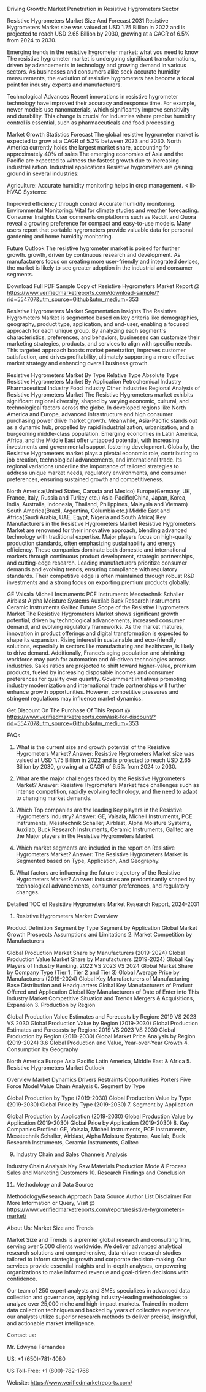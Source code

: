 Driving Growth: Market Penetration in Resistive Hygrometers Sector


Resistive Hygrometers Market Size And Forecast 2031
Resistive Hygrometers Market size was valued at USD 1.75 Billion in 2022 and is projected to reach USD 2.65 Billion by 2030, growing at a CAGR of 6.5% from 2024 to 2030.

Emerging trends in the resistive hygrometer market: what you need to know
The resistive hygrometer market is undergoing significant transformations, driven by advancements in technology and growing demand in various sectors. As businesses and consumers alike seek accurate humidity measurements, the evolution of resistive hygrometers has become a focal point for industry experts and manufacturers.

Technological Advances
Recent innovations in resistive hygrometer technology have improved their accuracy and response time. For example, newer models use nanomaterials, which significantly improve sensitivity and durability. This change is crucial for industries where precise humidity control is essential, such as pharmaceuticals and food processing.

Market Growth Statistics
Forecast The global resistive hygrometer market is expected to grow at a CAGR of 5.2% between 2023 and 2030.
North America currently holds the largest market share, accounting for approximately 40% of sales
The emerging economies of Asia and the Pacific are expected to witness the fastest growth due to increasing industrialization.
Industrial applications
Resistive hygrometers are gaining ground in several industries:

Agriculture: Accurate humidity monitoring helps in crop management.
< li>
HVAC Systems:

Improved efficiency through control Accurate humidity monitoring.
Environmental Monitoring: Vital for climate studies and weather forecasting.
Consumer Insights
User comments on platforms such as Reddit and Quora reveal a growing preference for compact and easy-to-use models. Many users report that portable hygrometers provide valuable data for personal gardening and home humidity monitoring.

Future Outlook
The resistive hygrometer market is poised for further growth. growth, driven by continuous research and development. As manufacturers focus on creating more user-friendly and integrated devices, the market is likely to see greater adoption in the industrial and consumer segments.

Download Full PDF Sample Copy of Resistive Hygrometers Market Report @ https://www.verifiedmarketreports.com/download-sample/?rid=554707&utm_source=Github&utm_medium=353

Resistive Hygrometers Market Segmentation Insights
The Resistive Hygrometers Market is segmented based on key criteria like demographics, geography, product type, application, and end-user, enabling a focused approach for each unique group. By analyzing each segment's characteristics, preferences, and behaviors, businesses can customize their marketing strategies, products, and services to align with specific needs. This targeted approach boosts market penetration, improves customer satisfaction, and drives profitability, ultimately supporting a more effective market strategy and enhancing overall business growth.

Resistive Hygrometers Market By Type
Relative Type
Absolute Type
Resistive Hygrometers Market By Application
Petrochemical Industry
Pharmaceutical Industry
Food Industry
Other Industries
Regional Analysis of Resistive Hygrometers Market
The Resistive Hygrometers market exhibits significant regional diversity, shaped by varying economic, cultural, and technological factors across the globe. In developed regions like North America and Europe, advanced infrastructure and high consumer purchasing power drive market growth. Meanwhile, Asia-Pacific stands out as a dynamic hub, propelled by rapid industrialization, urbanization, and a burgeoning middle-class population. Emerging economies in Latin America, Africa, and the Middle East offer untapped potential, with increasing investments and governmental support fostering development. Globally, the Resistive Hygrometers market plays a pivotal economic role, contributing to job creation, technological advancements, and international trade. Its regional variations underline the importance of tailored strategies to address unique market needs, regulatory environments, and consumer preferences, ensuring sustained growth and competitiveness.

North America(United States, Canada and Mexico)
Europe(Germany, UK, France, Italy, Russia and Turkey etc.)
Asia-Pacific(China, Japan, Korea, India, Australia, Indonesia, Thailand, Philippines, Malaysia and Vietnam)
South America(Brazil, Argentina, Columbia etc.)
Middle East and Africa(Saudi Arabia, UAE, Egypt, Nigeria and South Africa)
Key Manufacturers in the Resistive Hygrometers Market
Resistive Hygrometers Market are renowned for their innovative approach, blending advanced technology with traditional expertise. Major players focus on high-quality production standards, often emphasizing sustainability and energy efficiency. These companies dominate both domestic and international markets through continuous product development, strategic partnerships, and cutting-edge research. Leading manufacturers prioritize consumer demands and evolving trends, ensuring compliance with regulatory standards. Their competitive edge is often maintained through robust R&D investments and a strong focus on exporting premium products globally.

GE
Vaisala
Michell Instruments
PCE Instruments
Messtechnik Schaller
Airblast
Alpha Moisture Systems
Auxilab
Buck Research Instruments
Ceramic Instruments
Galltec
Future Scope of the Resistive Hygrometers Market
The Resistive Hygrometers Market shows significant growth potential, driven by technological advancements, increased consumer demand, and evolving regulatory frameworks. As the market matures, innovation in product offerings and digital transformation is expected to shape its expansion. Rising interest in sustainable and eco-friendly solutions, especially in sectors like manufacturing and healthcare, is likely to drive demand. Additionally, France’s aging population and shrinking workforce may push for automation and AI-driven technologies across industries. Sales ratios are projected to shift toward higher-value, premium products, fueled by increasing disposable incomes and consumer preferences for quality over quantity. Government initiatives promoting industry modernization and international trade partnerships will further enhance growth opportunities. However, competitive pressures and stringent regulations may influence market dynamics.

Get Discount On The Purchase Of This Report @ https://www.verifiedmarketreports.com/ask-for-discount/?rid=554707&utm_source=Github&utm_medium=353

FAQs
1. What is the current size and growth potential of the Resistive Hygrometers Market?
Answer: Resistive Hygrometers Market size was valued at USD 1.75 Billion in 2022 and is projected to reach USD 2.65 Billion by 2030, growing at a CAGR of 6.5% from 2024 to 2030.

2. What are the major challenges faced by the Resistive Hygrometers Market?
Answer: Resistive Hygrometers Market face challenges such as intense competition, rapidly evolving technology, and the need to adapt to changing market demands.

3. Which Top companies are the leading Key players in the Resistive Hygrometers Industry?
Answer: GE, Vaisala, Michell Instruments, PCE Instruments, Messtechnik Schaller, Airblast, Alpha Moisture Systems, Auxilab, Buck Research Instruments, Ceramic Instruments, Galltec are the Major players in the Resistive Hygrometers Market.

4. Which market segments are included in the report on Resistive Hygrometers Market?
Answer: The Resistive Hygrometers Market is Segmented based on Type, Application, And Geography.

5. What factors are influencing the future trajectory of the Resistive Hygrometers Market?
Answer: Industries are predominantly shaped by technological advancements, consumer preferences, and regulatory changes.

Detailed TOC of Resistive Hygrometers Market Research Report, 2024-2031
1. Resistive Hygrometers Market Overview

Product Definition
Segment by Type
Segment by Application
Global Market Growth Prospects
Assumptions and Limitations
2. Market Competition by Manufacturers

Global Production Market Share by Manufacturers (2019-2024)
Global Production Value Market Share by Manufacturers (2019-2024)
Global Key Players of Industry Ranking, 2022 VS 2023 VS 2024
Global Market Share by Company Type (Tier 1, Tier 2 and Tier 3)
Global Average Price by Manufacturers (2019-2024)
Global Key Manufacturers of Manufacturing Base Distribution and Headquarters
Global Key Manufacturers of Product Offered and Application
Global Key Manufacturers of Date of Enter into This Industry
Market Competitive Situation and Trends
Mergers & Acquisitions, Expansion
3. Production by Region

Global Production Value Estimates and Forecasts by Region: 2019 VS 2023 VS 2030
Global Production Value by Region (2019-2030)
Global Production Estimates and Forecasts by Region: 2019 VS 2023 VS 2030
Global Production by Region (2019-2030)
Global Market Price Analysis by Region (2019-2024) 3.6 Global Production and Value, Year-over-Year Growth
4. Consumption by Geography

North America
Europe
Asia Pacific
Latin America, Middle East & Africa
5. Resistive Hygrometers Market Outlook

Overview
Market Dynamics
Drivers
Restraints
Opportunities
Porters Five Force Model
Value Chain Analysis 
6. Segment by Type

Global Production by Type (2019-2030)
Global Production Value by Type (2019-2030)
Global Price by Type (2019-2030)
7. Segment by Application

Global Production by Application (2019-2030)
Global Production Value by Application (2019-2030)
Global Price by Application (2019-2030)
8. Key Companies Profiled: GE, Vaisala, Michell Instruments, PCE Instruments, Messtechnik Schaller, Airblast, Alpha Moisture Systems, Auxilab, Buck Research Instruments, Ceramic Instruments, Galltec

9. Industry Chain and Sales Channels Analysis

Industry Chain Analysis
Key Raw Materials
Production Mode & Process
Sales and Marketing
Customers
10. Research Findings and Conclusion

11. Methodology and Data Source

Methodology/Research Approach
Data Source
Author List
Disclaimer
For More Information or Query, Visit @ https://www.verifiedmarketreports.com/report/resistive-hygrometers-market/

About Us: Market Size and Trends

Market Size and Trends is a premier global research and consulting firm, serving over 5,000 clients worldwide. We deliver advanced analytical research solutions and comprehensive, data-driven research studies tailored to inform strategic growth and corporate decision-making. Our services provide essential insights and in-depth analyses, empowering organizations to make informed revenue and goal-driven decisions with confidence.

Our team of 250 expert analysts and SMEs specializes in advanced data collection and governance, applying industry-leading methodologies to analyze over 25,000 niche and high-impact markets. Trained in modern data collection techniques and backed by years of collective experience, our analysts utilize superior research methods to deliver precise, insightful, and actionable market intelligence.

Contact us:

Mr. Edwyne Fernandes

US: +1 (650)-781-4080

US Toll-Free: +1 (800)-782-1768

Website: https://www.verifiedmarketreports.com/
